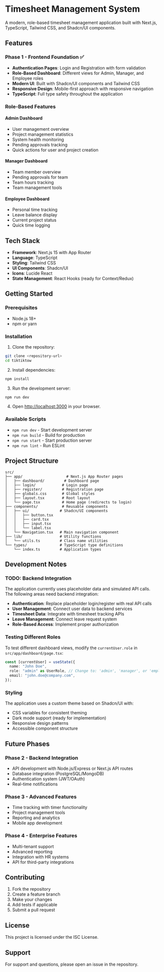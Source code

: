 # Timesheet Management System

A modern, role-based timesheet management application built with Next.js, TypeScript, Tailwind CSS, and Shadcn/UI components.

## Features

### Phase 1 - Frontend Foundation ✅

- **Authentication Pages**: Login and Registration with form validation
- **Role-Based Dashboard**: Different views for Admin, Manager, and Employee roles
- **Modern UI**: Built with Shadcn/UI components and Tailwind CSS
- **Responsive Design**: Mobile-first approach with responsive navigation
- **TypeScript**: Full type safety throughout the application

### Role-Based Features

#### Admin Dashboard

- User management overview
- Project management statistics
- System health monitoring
- Pending approvals tracking
- Quick actions for user and project creation

#### Manager Dashboard

- Team member overview
- Pending approvals for team
- Team hours tracking
- Team management tools

#### Employee Dashboard

- Personal time tracking
- Leave balance display
- Current project status
- Quick time logging

## Tech Stack

- **Framework**: Next.js 15 with App Router
- **Language**: TypeScript
- **Styling**: Tailwind CSS
- **UI Components**: Shadcn/UI
- **Icons**: Lucide React
- **State Management**: React Hooks (ready for Context/Redux)

## Getting Started

### Prerequisites

- Node.js 18+
- npm or yarn

### Installation

1. Clone the repository:

```bash
git clone <repository-url>
cd tiktiktow
```

2. Install dependencies:

```bash
npm install
```

3. Run the development server:

```bash
npm run dev
```

4. Open [http://localhost:3000](http://localhost:3000) in your browser.

### Available Scripts

- `npm run dev` - Start development server
- `npm run build` - Build for production
- `npm run start` - Start production server
- `npm run lint` - Run ESLint

## Project Structure

```
src/
├── app/                    # Next.js App Router pages
│   ├── dashboard/         # Dashboard page
│   ├── login/            # Login page
│   ├── register/         # Registration page
│   ├── globals.css       # Global styles
│   ├── layout.tsx        # Root layout
│   └── page.tsx          # Home page (redirects to login)
├── components/           # Reusable components
│   ├── ui/              # Shadcn/UI components
│   │   ├── button.tsx
│   │   ├── card.tsx
│   │   ├── input.tsx
│   │   └── label.tsx
│   └── Navigation.tsx   # Main navigation component
├── lib/                 # Utility functions
│   └── utils.ts         # Class name utilities
└── types/               # TypeScript type definitions
    └── index.ts         # Application types
```

## Development Notes

### TODO: Backend Integration

The application currently uses placeholder data and simulated API calls. The following areas need backend integration:

- **Authentication**: Replace placeholder login/register with real API calls
- **User Management**: Connect user data to backend services
- **Timesheet Data**: Integrate with timesheet tracking APIs
- **Leave Management**: Connect leave request system
- **Role-Based Access**: Implement proper authorization

### Testing Different Roles

To test different dashboard views, modify the `currentUser.role` in `src/app/dashboard/page.tsx`:

```typescript
const [currentUser] = useState({
  name: "John Doe",
  role: "admin" as UserRole, // Change to: 'admin', 'manager', or 'employee'
  email: "john.doe@company.com",
});
```

### Styling

The application uses a custom theme based on Shadcn/UI with:

- CSS variables for consistent theming
- Dark mode support (ready for implementation)
- Responsive design patterns
- Accessible component structure

## Future Phases

### Phase 2 - Backend Integration

- API development with Node.js/Express or Next.js API routes
- Database integration (PostgreSQL/MongoDB)
- Authentication system (JWT/OAuth)
- Real-time notifications

### Phase 3 - Advanced Features

- Time tracking with timer functionality
- Project management tools
- Reporting and analytics
- Mobile app development

### Phase 4 - Enterprise Features

- Multi-tenant support
- Advanced reporting
- Integration with HR systems
- API for third-party integrations

## Contributing

1. Fork the repository
2. Create a feature branch
3. Make your changes
4. Add tests if applicable
5. Submit a pull request

## License

This project is licensed under the ISC License.

## Support

For support and questions, please open an issue in the repository.
